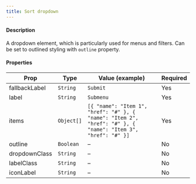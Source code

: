 ```yaml
---
title: Sort dropdown
---
```


#### Description

A dropdown element, which is particularly used for menus and filters. Can be set to outlined styling with `outline` property.

#### Properties

| Prop          | Type       | Value (example)                                                                                             | Required |
| ------------- | ---------- | ----------------------------------------------------------------------------------------------------------- | -------- |
| fallbackLabel | `String`   | `Submit`                                                                                                    | Yes      |
| label         | `String`   | `Submenu`                                                                                                   | Yes      |
| items         | `Object[]` | `[{ "name": "Item 1", "href": "#" }, { "name": "Item 2", "href": "#" }, { "name": "Item 3", "href": "#" }]` | Yes      |
| outline       | `Boolean`  | –                                                                                                           | No       |
| dropdownClass | `String`   | –                                                                                                           | No       |
| labelClass    | `String`   | –                                                                                                           | No       |
| iconLabel     | `String`   | –                                                                                                           | No       |
